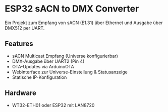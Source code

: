 # ESP32 sACN to DMX Converter

Ein Projekt zum Empfang von sACN (E1.31) über Ethernet und Ausgabe über DMX512 per UART.

## Features
- sACN Multicast Empfang (Universe konfigurierbar)
- DMX-Ausgabe über UART2 (Pin 4)
- OTA-Updates via ArduinoOTA
- Webinterface zur Universe-Einstellung & Statusanzeige
- Statische IP-Konfiguration

## Hardware
- WT32-ETH01 oder ESP32 mit LAN8720